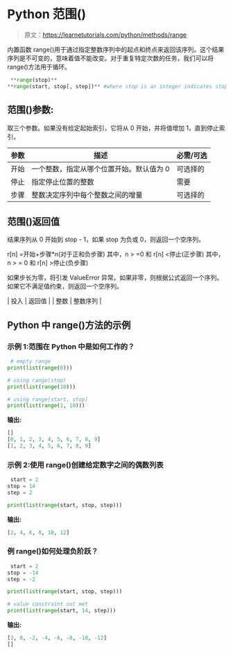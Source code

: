 # Python 范围()

> 原文：<https://learnetutorials.com/python/methods/range>

内置函数 range()用于通过指定整数序列中的起点和终点来返回该序列。这个结果序列是不可变的，意味着值不能改变。对于重复特定次数的任务，我们可以将 range()方法用于循环。

```py
 **range(stop)**
**range(start, stop[, step])** #where stop is an integer indicates stop position. 

```

## 范围()参数:

取三个参数。如果没有给定起始索引，它将从 0 开始，并将值增加 1，直到停止索引。

| 参数 | 描述 | 必需/可选 |
| --- | --- | --- |
| 开始 | 一个整数，指定从哪个位置开始。默认值为 0 | 可选择的 |
| 停止 | 指定停止位置的整数 | 需要 |
| 步骤 | 整数决定序列中每个整数之间的增量 | 可选择的 |

## 范围()返回值

结果序列从 0 开始到 stop - 1，如果 stop 为负或 0，则返回一个空序列。

r[n] =开始+步骤*n(对于正和负步骤)
其中，n > =0 和 r[n] <停止(正步骤)
其中，n > = 0 和 r[n] >停止(负步骤)

如果步长为零，将引发 ValueError 异常。如果非零，则根据公式返回一个序列。如果它不满足值约束，则返回一个空序列。

| 投入 | 返回值 |
| 整数 | 整数序列 |

## Python 中 range()方法的示例

### 示例 1:范围在 Python 中是如何工作的？

```py
 # empty range
print(list(range(0)))

# using range(stop)
print(list(range(10)))

# using range(start, stop)
print(list(range(1, 10))) 

```

**输出:**

```py
[]
[0, 1, 2, 3, 4, 5, 6, 7, 8, 9]
[1, 2, 3, 4, 5, 6, 7, 8, 9]
```

### 示例 2:使用 range()创建给定数字之间的偶数列表

```py
 start = 2
stop = 14
step = 2

print(list(range(start, stop, step))) 

```

**输出:**

```py
[2, 4, 6, 8, 10, 12] 
```

### 例 range()如何处理负阶跃？

```py
 start = 2
stop = -14
step = -2

print(list(range(start, stop, step)))

# value constraint not met
print(list(range(start, 14, step))) 

```

**输出:**

```py
[2, 0, -2, -4, -6, -8, -10, -12]
[] 
```
